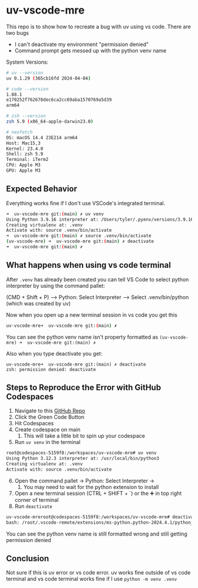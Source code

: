 # uv-vscode-mre

This repo is to show how to recreate a bug with uv using vs code. There are two bugs
- I can't deactivate my environment "permission denied"
- Command prompt gets messed up with the python venv name

System Versions:
```bash
# uv --version
uv 0.1.29 (365cb16fd 2024-04-04)

# code --version
1.88.1
e170252f762678dec6ca2cc69aba1570769a5d39
arm64

# zsh --version
zsh 5.9 (x86_64-apple-darwin23.0)

# neofetch
OS: macOS 14.4 23E214 arm64
Host: Mac15,3
Kernel: 23.4.0
Shell: zsh 5.9
Terminal: iTerm2
CPU: Apple M3
GPU: Apple M3
```

## Expected Behavior 

Everything works fine if I don't use VSCode's integrated terminal.

```bash
➜  uv-vscode-mre git:(main) ✗ uv venv
Using Python 3.9.16 interpreter at: /Users/tyler/.pyenv/versions/3.9.16/bin/python3
Creating virtualenv at: .venv
Activate with: source .venv/bin/activate
➜  uv-vscode-mre git:(main) ✗ source .venv/bin/activate
(uv-vscode-mre) ➜  uv-vscode-mre git:(main) ✗ deactivate
➜  uv-vscode-mre git:(main) ✗
```

## What happens when using vs code terminal

After `.venv` has already been created you can tell VS Code to select python
interpreter by using the command pallet:

(CMD + Shift + P) --> Python: Select Interpreter --> Select .venv/bin/python (which was created by uv)

Now when you open up a new terminal session in vs code you get this
```bash
uv-vscode-mre➜  uv-vscode-mre git:(main) ✗
```

You can see the python venv name isn't property formatted as `(uv-vscode-mre) ➜  uv-vscode-mre git:(main) ✗`

Also when you type deactivate you get:
```
uv-vscode-mre➜  uv-vscode-mre git:(main) ✗ deactivate
zsh: permission denied: deactivate
```

## Steps to Reproduce the Error with GitHub Codespaces

1. Navigate to this [GitHub Repo](https://github.com/TylerHillery/uv-vscode-mre/tree/main)
2. Click the Green Code Button
3. Hit Codespaces
4. Create codespace on main
   1. This will take a little bit to spin up your codespace
5. Run `uv venv` in the terminal
```bash
root@codespaces-5159f8:/workspaces/uv-vscode-mre# uv venv
Using Python 3.12.3 interpreter at: /usr/local/bin/python3
Creating virtualenv at: .venv
Activate with: source .venv/bin/activate
```
6. Open the command pallet -> Python: Select Interpreter -> 
    1. You may need to wait for the python extension to install
7. Open a new terminal session (CTRL + SHIFT + `) or the ➕ in top right corner of terminal
8. Run `deactivate`
```bash
uv-vscode-mreroot@codespaces-5159f8:/workspaces/uv-vscode-mre# deactivate
bash: /root/.vscode-remote/extensions/ms-python.python-2024.4.1/python_files/deactivate/bash/deactivate: Permission denied
```

You can see the python venv name is still formatted wrong and still getting permission denied

## Conclusion

Not sure if this is uv error or vs code error. uv works fine outside of vs code terminal
and vs code terminal works fine if I use `python -m venv .venv`

